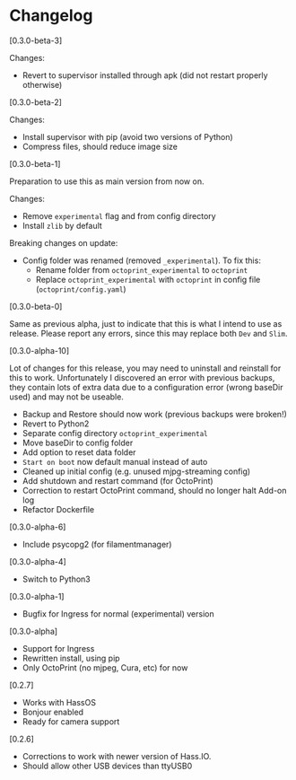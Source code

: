 # Changelog

[0.3.0-beta-3]

Changes:
- Revert to supervisor installed through apk (did not restart properly otherwise)

[0.3.0-beta-2]

Changes:
- Install supervisor with pip (avoid two versions of Python)
- Compress files, should reduce image size

[0.3.0-beta-1]

Preparation to use this as main version from now on.

Changes:
- Remove `experimental` flag and from config directory
- Install `zlib` by default

Breaking changes on update:
- Config folder was renamed (removed `_experimental`). To fix this:
  - Rename folder from `octoprint_experimental` to `octoprint`
  - Replace `octoprint_experimental` with `octoprint` in config file (`octoprint/config.yaml`)

[0.3.0-beta-0]

Same as previous alpha, just to indicate that this is what I intend to use as release.
Please report any errors, since this may replace both `Dev` and `Slim`.

[0.3.0-alpha-10]

Lot of changes for this release, you may need to uninstall and reinstall for this to work. Unfortunately I discovered an error with previous backups, they contain lots of extra data due to a configuration error (wrong baseDir used) and may not be useable.

- Backup and Restore should now work (previous backups were broken!)
- Revert to Python2
- Separate config directory `octoprint_experimental`
- Move baseDir to config folder
- Add option to reset data folder
- `Start on boot` now default manual instead of auto
- Cleaned up initial config (e.g. unused mjpg-streaming config)
- Add shutdown and restart command (for OctoPrint)
- Correction to restart OctoPrint command, should no longer halt Add-on log
- Refactor Dockerfile

[0.3.0-alpha-6]
- Include psycopg2 (for filamentmanager)

[0.3.0-alpha-4]
- Switch to Python3

[0.3.0-alpha-1]
- Bugfix for Ingress for normal (experimental) version

[0.3.0-alpha]
- Support for Ingress
- Rewritten install, using pip
- Only OctoPrint (no mjpeg, Cura, etc) for now

[0.2.7]
- Works with HassOS
- Bonjour enabled
- Ready for camera support

[0.2.6]
- Corrections to work with newer version of Hass.IO.
- Should allow other USB devices than ttyUSB0
